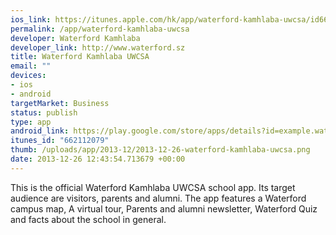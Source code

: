 ```yaml
--- 
ios_link: https://itunes.apple.com/hk/app/waterford-kamhlaba-uwcsa/id662112079?mt=8
permalink: /app/waterford-kamhlaba-uwcsa
developer: Waterford Kamhlaba
developer_link: http://www.waterford.sz
title: Waterford Kamhlaba UWCSA
email: ""
devices: 
- ios
- android
targetMarket: Business
status: publish
type: app
android_link: https://play.google.com/store/apps/details?id=example.waterford&hl=en
itunes_id: "662112079"
thumb: /uploads/app/2013-12/2013-12-26-waterford-kamhlaba-uwcsa.png
date: 2013-12-26 12:43:54.713679 +00:00
---
```


This is the official Waterford Kamhlaba UWCSA school app. Its target audience are visitors, parents and alumni. The app features a Waterford campus map, A virtual tour, Parents and alumni newsletter, Waterford Quiz and facts about the school in general.
